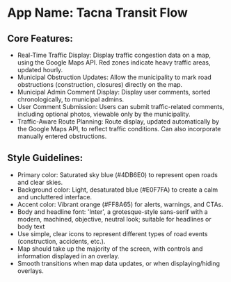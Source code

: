 # **App Name**: Tacna Transit Flow

## Core Features:

- Real-Time Traffic Display: Display traffic congestion data on a map, using the Google Maps API. Red zones indicate heavy traffic areas, updated hourly.
- Municipal Obstruction Updates: Allow the municipality to mark road obstructions (construction, closures) directly on the map.
- Municipal Admin Comment Display: Display user comments, sorted chronologically, to municipal admins.
- User Comment Submission: Users can submit traffic-related comments, including optional photos, viewable only by the municipality.
- Traffic-Aware Route Planning: Route display, updated automatically by the Google Maps API, to reflect traffic conditions. Can also incorporate manually entered obstructions.

## Style Guidelines:

- Primary color: Saturated sky blue (#4DB6E0) to represent open roads and clear skies.
- Background color: Light, desaturated blue (#E0F7FA) to create a calm and uncluttered interface.
- Accent color: Vibrant orange (#FF8A65) for alerts, warnings, and CTAs.
- Body and headline font: 'Inter', a grotesque-style sans-serif with a modern, machined, objective, neutral look; suitable for headlines or body text
- Use simple, clear icons to represent different types of road events (construction, accidents, etc.).
- Map should take up the majority of the screen, with controls and information displayed in an overlay.
- Smooth transitions when map data updates, or when displaying/hiding overlays.